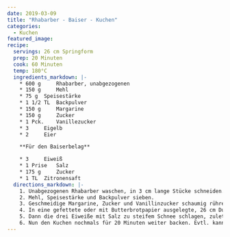 ```yaml
---
date: 2019-03-09
title: "Rhabarber - Baiser - Kuchen"
categories:
  - Kuchen
featured_image:
recipe:
  servings: 26 cm Springform
  prep: 20 Minuten
  cook: 60 Minuten
  temp: 180°C
  ingredients_markdown: |-
    * 600 g 	Rhabarber, unabgezogenen
    * 150 g 	Mehl
    * 75 g 	Speisestärke
    * 1 1/2 TL 	Backpulver
    * 150 g 	Margarine
    * 150 g 	Zucker
    * 1 Pck. 	Vanillezucker
    * 3  	Eigelb
    * 2  	Eier

    **Für den Baiserbelag**

    * 3  	Eiweiß
    * 1 Prise 	Salz
    * 175 g 	Zucker
    * 1 TL 	Zitronensaft
  directions_markdown: |-
    1. Unabgezogenen Rhabarber waschen, in 3 cm lange Stücke schneiden.
    2. Mehl, Speisestärke und Backpulver sieben.
    3. Geschmeidige Margarine, Zucker und Vanillinzucker schaumig rühren. 3 Eigelbe und 2 ganze Eier mit dazurühren und esslöffelweise das Mehlgemisch unterrühren.
    4. In eine gefettete oder mit Butterbrotpapier ausgelegte, 26 cm Durchmesser, Springform füllen. Rhabarberstücke auf den Teig legen und bei 180 Grad Ober-/Unterhitze im vorgeheizten Ofen 40 Minuten backen.
    5. Dann die drei Eiweiße mit Salz zu steifem Schnee schlagen, zuletzt Zucker und Zitronensaft unterrühren. Kuchen nach 40 Minuten aus dem Ofen holen und Baisermasse entweder mit einer gezackten Spritztülle auf den Kuchen spritzen oder mit einem Löffel darauf verteilen.
    6. Nun den Kuchen nochmals für 20 Minuten weiter backen. Evtl. kann die Temperatur etwas heruntergenommen werden, falls die Baisermasse zu schnell dunkel wird. Sie sollte hell bleiben.
---
```


